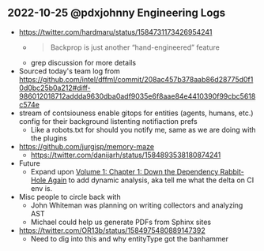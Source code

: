 ## 2022-10-25 @pdxjohnny Engineering Logs

- https://twitter.com/hardmaru/status/1584731173426954241
  - > Backprop is just another “hand-engineered” feature
  - grep discussion for more details
- Sourced today's team log from https://github.com/intel/dffml/commit/208ac457b378aab86d28775d0f10d0bc25b0a212#diff-986012018712addda9630dba0adf9035e6f8aae84e4410390f99cbc5618c574e
- stream of contsiouness enable gitops for entities (agents, humans, etc.) config for their background listenting notifiaction prefs
  - Like a robots.txt for should you notify me, same as we are doing with the plugins
- https://github.com/jurgisp/memory-maze
  - https://twitter.com/danijarh/status/1584893538180874241
- Future
  - Expand upon [Volume 1: Chapter 1: Down the Dependency Rabbit-Hole Again](https://github.com/intel/dffml/blob/main/docs/tutorials/rolling_alice/0001_coach_alice/0001_down_the_dependency_rabbit_hole_again.md) to add dynamic analysis, aka tell me what the delta on CI env is. 
- Misc people to circle back with
  - John Whiteman was planning on writing collectors and analyzing AST
  - Michael could help us generate PDFs from Sphinx sites
- https://twitter.com/OR13b/status/1584975480889147392
  - Need to dig into this and why entityType got the banhammer